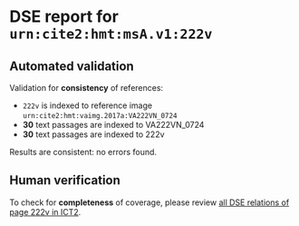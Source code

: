 # DSE report for `urn:cite2:hmt:msA.v1:222v`

## Automated validation

Validation for **consistency** of references:

-  `222v` is indexed to reference image `urn:cite2:hmt:vaimg.2017a:VA222VN_0724`
- **30** text passages are indexed to VA222VN_0724
-  **30** text passages are indexed to 222v

Results are consistent: no errors found.

## Human verification

To check for **completeness** of coverage, please review [all DSE relations of page 222v in ICT2](http://www.homermultitext.org/ict2/?urn=urn:cite2:hmt:vaimg.2017a:VA222VN_0724@0.4062,0.4311,0.06430,0.03029&urn=urn:cite2:hmt:vaimg.2017a:VA222VN_0724@0.4707,0.4113,0.3819,0.02545&urn=urn:cite2:hmt:vaimg.2017a:VA222VN_0724@0.4718,0.5243,0.3913,0.02172&urn=urn:cite2:hmt:vaimg.2017a:VA222VN_0724@0.4595,0.2456,0.3510,0.02531&urn=urn:cite2:hmt:vaimg.2017a:VA222VN_0724@0.4683,0.6156,0.3856,0.02517&urn=urn:cite2:hmt:vaimg.2017a:VA222VN_0724@0.4672,0.3198,0.3867,0.02130&urn=urn:cite2:hmt:vaimg.2017a:VA222VN_0724@0.4683,0.6355,0.4068,0.02351&urn=urn:cite2:hmt:vaimg.2017a:VA222VN_0724@0.4678,0.4481,0.4197,0.02462&urn=urn:cite2:hmt:vaimg.2017a:VA222VN_0724@0.4615,0.2657,0.3873,0.02600&urn=urn:cite2:hmt:vaimg.2017a:VA222VN_0724@0.4716,0.3698,0.3745,0.02697&urn=urn:cite2:hmt:vaimg.2017a:VA222VN_0724@0.4560,0.2224,0.4199,0.02697&urn=urn:cite2:hmt:vaimg.2017a:VA222VN_0724@0.4727,0.4860,0.4160,0.02185&urn=urn:cite2:hmt:vaimg.2017a:VA222VN_0724@0.4639,0.3344,0.4101,0.02960&urn=urn:cite2:hmt:vaimg.2017a:VA222VN_0724@0.4724,0.6723,0.4022,0.02600&urn=urn:cite2:hmt:vaimg.2017a:VA222VN_0724@0.4700,0.4685,0.3838,0.02227&urn=urn:cite2:hmt:vaimg.2017a:VA222VN_0724@0.2349,0.7047,0.6312,0.04315&urn=urn:cite2:hmt:vaimg.2017a:VA222VN_0724@0.4731,0.5040,0.3937,0.02407&urn=urn:cite2:hmt:vaimg.2017a:VA222VN_0724@0.3954,0.6609,0.07498,0.05311&urn=urn:cite2:hmt:vaimg.2017a:VA222VN_0724@0.2364,0.7209,0.6190,0.06017&urn=urn:cite2:hmt:vaimg.2017a:VA222VN_0724@0.4587,0.3029,0.4022,0.02061&urn=urn:cite2:hmt:vaimg.2017a:VA222VN_0724@0.4609,0.2862,0.3952,0.01909&urn=urn:cite2:hmt:vaimg.2017a:VA222VN_0724@0.4729,0.4308,0.4033,0.02172&urn=urn:cite2:hmt:vaimg.2017a:VA222VN_0724@0.4665,0.6523,0.4175,0.02586&urn=urn:cite2:hmt:vaimg.2017a:VA222VN_0724@0.4670,0.5604,0.3952,0.02227&urn=urn:cite2:hmt:vaimg.2017a:VA222VN_0724@0.2371,0.7564,0.6334,0.05781&urn=urn:cite2:hmt:vaimg.2017a:VA222VN_0724@0.4718,0.3910,0.4009,0.02932&urn=urn:cite2:hmt:vaimg.2017a:VA222VN_0724@0.4644,0.5780,0.4140,0.02379&urn=urn:cite2:hmt:vaimg.2017a:VA222VN_0724@0.4696,0.5438,0.4103,0.01964&urn=urn:cite2:hmt:vaimg.2017a:VA222VN_0724@0.4716,0.3548,0.3771,0.02545&urn=urn:cite2:hmt:vaimg.2017a:VA222VN_0724@0.4711,0.5972,0.3826,0.02476).

